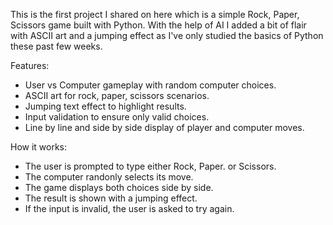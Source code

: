 This is the first project I shared on here which is a simple Rock, Paper, Scissors game built with Python. 
With the help of AI I added a bit of flair with ASCII art and a jumping effect as I've only studied the 
basics of Python these past few weeks. 

Features:
- User vs Computer gameplay with random computer choices.
- ASCII art for rock, paper, scissors scenarios.
- Jumping text effect to highlight results.
- Input validation to ensure only valid choices.
- Line by line and side by side display of player and computer moves.

How it works: 
- The user is prompted to type either Rock, Paper. or Scissors.
- The computer randonly selects its move.
- The game displays both choices side by side.
- The result is shown with a jumping effect.
- If the input is invalid, the user is asked to try again. 
